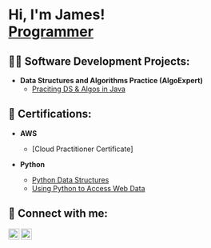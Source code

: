 <h1>Hi, I'm James! <br/><a href="https://github.com/james19190">Programmer</a></h1>

<h2>👨‍💻 Software Development Projects:</h2>

- <b>Data Structures and Algorithms Practice (AlgoExpert)</b>
  - [Praciting DS & Algos in Java](https://github.com/james19190/CodingPractice)


<h2> 📄 Certifications:</h2>

- <b>AWS</b>
  - [Cloud Practitioner Certificate]


- <b>Python</b>
  - [Python Data Structures](https://s3.us-east-2.amazonaws.com/certificates.james19190/PythonDataStructures.pdf)
  - [Using Python to Access Web Data](https://s3.us-east-2.amazonaws.com/certificates.james19190/Using+Python+to+Access+Web+Data.pdf)

<h2> 🤳 Connect with me:</h2>

[<img align="left" alt="JamesKim | LinkedIn" width="22px" src="https://cdn.jsdelivr.net/npm/simple-icons@v3/icons/linkedin.svg" />][linkedin]
[<img align="left" alt="JamesKim | Instagram" width="22px" src="https://cdn.jsdelivr.net/npm/simple-icons@v3/icons/instagram.svg" />][instagram]

[instagram]: https://www.instagram.com/james.kimhk/
[linkedin]: https://www.linkedin.com/in/james-kyoung-ho-kim/

